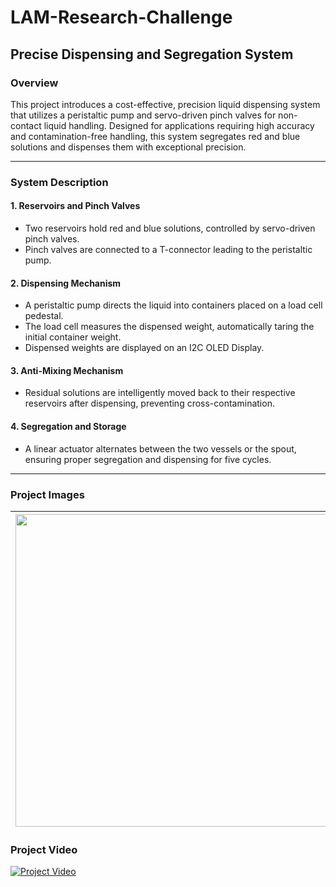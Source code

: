 # LAM-Research-Challenge

## Precise Dispensing and Segregation System

### Overview
This project introduces a cost-effective, precision liquid dispensing system that utilizes a peristaltic pump and servo-driven pinch valves for non-contact liquid handling. Designed for applications requiring high accuracy and contamination-free handling, this system segregates red and blue solutions and dispenses them with exceptional precision.

---

### System Description

#### 1. Reservoirs and Pinch Valves
- Two reservoirs hold red and blue solutions, controlled by servo-driven pinch valves.
- Pinch valves are connected to a T-connector leading to the peristaltic pump.

#### 2. Dispensing Mechanism
- A peristaltic pump directs the liquid into containers placed on a load cell pedestal.
- The load cell measures the dispensed weight, automatically taring the initial container weight.
- Dispensed weights are displayed on an I2C OLED Display.

#### 3. Anti-Mixing Mechanism
- Residual solutions are intelligently moved back to their respective reservoirs after dispensing, preventing cross-contamination.

#### 4. Segregation and Storage
- A linear actuator alternates between the two vessels or the spout, ensuring proper segregation and dispensing for five cycles.

---

### Project Images
| <img src="https://github.com/user-attachments/assets/e9632c0a-0aed-455c-ad33-aed2e7522740" width="500" height="500" /> | <img src="https://github.com/user-attachments/assets/26ca9f2c-8a38-4e5b-a93d-3d420375ea28" width="500" height="500" /> |
| :-------------------------------------------------------------------------------------------: | :-----------------------------------------------------------------------------------------------: |

### Project Video
[![Project Video](https://img.youtube.com/vi/de52cf5e-987c-410b-9c9e-fc585f40a9df/0.jpg)](https://github.com/user-attachments/assets/de52cf5e-987c-410b-9c9e-fc585f40a9df)



